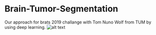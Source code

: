# Brain-Tumor-Segmentation
Our approach for brats 2019 challange with Tom Nuno Wolf from TUM by using deep learning.
![alt text](https://imgur.com/a/CtFyVmq)
